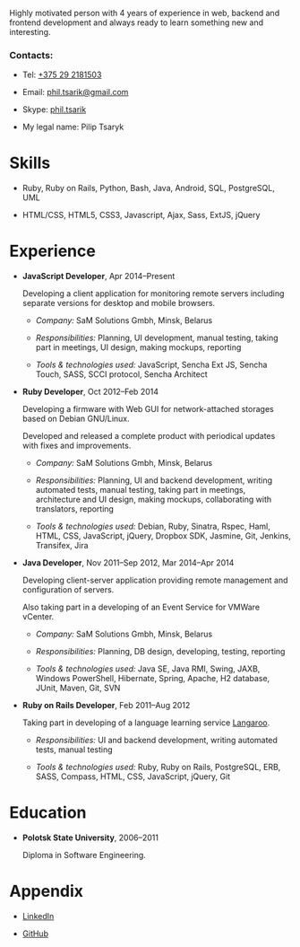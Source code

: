 Highly motivated person with 4 years of experience in web, backend and frontend development and always ready to learn something new and interesting.

### Contacts:

-   Tel: [+375 29 2181503](tel:+375292181503)

-   Email: <phil.tsarik@gmail.com>

-   Skype: [phil.tsarik](callto:phil.tsarik)

-   My legal name: Pilip Tsaryk

Skills
======

-   Ruby, Ruby on Rails, Python, Bash, Java, Android, SQL, PostgreSQL, UML

-   HTML/CSS, HTML5, CSS3, Javascript, Ajax, Sass, ExtJS, jQuery

Experience
==========

-   <span> **JavaScript Developer**</span>, Apr 2014–Present

    Developing a client application for monitoring remote servers including separate versions for desktop and mobile browsers.

    -   <span> *Company:*</span> SaM Solutions Gmbh, Minsk, Belarus

    -   <span> *Responsibilities:*</span> Planning, UI development, manual testing, taking part in meetings, UI design, making mockups, reporting

    -   <span> *Tools & technologies used:*</span> JavaScript, Sencha Ext JS, Sencha Touch, SASS, SCCI protocol, Sencha Architect

-   <span> **Ruby Developer**</span>, Oct 2012–Feb 2014

    Developing a firmware with Web GUI for network-attached storages based on Debian GNU/Linux.

    Developed and released a complete product with periodical updates with fixes and improvements.

    -   <span> *Company:*</span> SaM Solutions Gmbh, Minsk, Belarus

    -   <span> *Responsibilities:*</span> Planning, UI and backend development, writing automated tests, manual testing, taking part in meetings, architecture and UI design, making mockups, collaborating with translators, reporting

    -   <span> *Tools & technologies used:*</span> Debian, Ruby, Sinatra, Rspec, Haml, HTML, CSS, JavaScript, jQuery, Dropbox SDK, Jasmine, Git, Jenkins, Transifex, Jira

-   <span> **Java Developer**</span>, Nov 2011–Sep 2012, Mar 2014–Apr 2014

    Developing client-server application providing remote management and configuration of servers.

    Also taking part in a developing of an Event Service for VMWare vCenter.

    -   <span> *Company:*</span> SaM Solutions Gmbh, Minsk, Belarus

    -   <span> *Responsibilities:*</span> Planning, DB design, developing, testing, reporting

    -   <span> *Tools & technologies used:*</span> Java SE, Java RMI, Swing, JAXB, Windows PowerShell, Hibernate, Spring, Apache, H2 database, JUnit, Maven, Git, SVN

-   <span> **Ruby on Rails Developer**</span>, Feb 2011–Aug 2012

    Taking part in developing of a language learning service [Langaroo](http://langaroo.com).

    -   <span> *Responsibilities:*</span> UI and backend development, writing automated tests, manual testing

    -   <span> *Tools & technologies used:*</span> Ruby, Ruby on Rails, PostgreSQL, ERB, SASS, Compass, HTML, CSS, JavaScript, jQuery, Git

Education
=========

-   <span> **Polotsk State University**</span>, 2006–2011

    Diploma in Software Engineering.

Appendix
========

-   [LinkedIn](https://www.linkedin.com/pub/phil-tsarik/98/a96/683)

-   [GitHub](https://github.com/phts)


